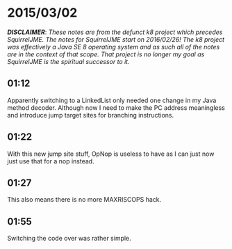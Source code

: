 # 2015/03/02

***DISCLAIMER***: _These notes are from the defunct k8 project which_
_precedes SquirrelJME. The notes for SquirrelJME start on 2016/02/26!_
_The k8 project was effectively a Java SE 8 operating system and as such_
_all of the notes are in the context of that scope. That project is no_
_longer my goal as SquirrelJME is the spiritual successor to it._

## 01:12

Apparently switching to a LinkedList only needed one change in my Java method
decoder. Although now I need to make the PC address meaningless and introduce
jump target sites for branching instructions.

## 01:22

With this new jump site stuff, OpNop is useless to have as I can just now just
use that for a nop instead.

## 01:27

This also means there is no more MAXRISCOPS hack.

## 01:55

Switching the code over was rather simple.

